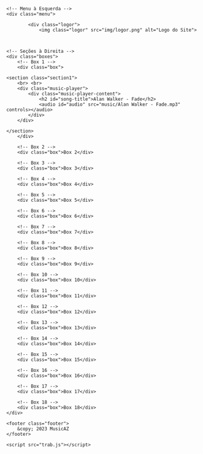 <!DOCTYPE html>
<html lang="pt-BR">
<head>
    <meta charset="UTF-8">
    <meta name="viewport" content="width=device-width, initial-scale=1.0">
    <link rel="stylesheet" href="trab1.css">
    <title>MusicAZ</title>
</head>
<body>

    <!-- Menu à Esquerda -->
    <div class="menu">
    
            <div class="logor">
                <img class="logor" src="img/logor.png" alt="Logo do Site">
           
              
    
    <!-- Seções à Direita -->
    <div class="boxes">
        <!-- Box 1 -->
        <div class="box"> 
              
    <section class="section1">
        <br> <br>
        <div class="music-player">
            <div class="music-player-content">
                <h2 id="song-title">Alan Walker - Fade</h2>
                <audio id="audio" src="music/Alan Walker - Fade.mp3" controls></audio>
            </div>
        </div>
       
    </section>
        </div>
        
        <!-- Box 2 -->
        <div class="box">Box 2</div>
        
        <!-- Box 3 -->
        <div class="box">Box 3</div>
        
        <!-- Box 4 -->
        <div class="box">Box 4</div>
        
        <!-- Box 5 -->
        <div class="box">Box 5</div>
        
        <!-- Box 6 -->
        <div class="box">Box 6</div>
        
        <!-- Box 7 -->
        <div class="box">Box 7</div>
        
        <!-- Box 8 -->
        <div class="box">Box 8</div>
        
        <!-- Box 9 -->
        <div class="box">Box 9</div>
        
        <!-- Box 10 -->
        <div class="box">Box 10</div>
        
        <!-- Box 11 -->
        <div class="box">Box 11</div>
        
        <!-- Box 12 -->
        <div class="box">Box 12</div>
        
        <!-- Box 13 -->
        <div class="box">Box 13</div>
        
        <!-- Box 14 -->
        <div class="box">Box 14</div>
        
        <!-- Box 15 -->
        <div class="box">Box 15</div>
        
        <!-- Box 16 -->
        <div class="box">Box 16</div>
        
        <!-- Box 17 -->
        <div class="box">Box 17</div>
        
        <!-- Box 18 -->
        <div class="box">Box 18</div>
    </div>
 
    <footer class="footer">
        &copy; 2023 MusicAZ
    </footer>
    
    <script src="trab.js"></script>
</body>
</html>
